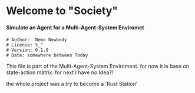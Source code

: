 # Welcome to "Society"
#### Simulate an Agent for a Multi-Agent-System Enviromet 

```markdoen
# Author:  Nemo Newbody
# License: %_^
# Version: 0.1.0
# Date: somewhere between Today
```


This file is part of the Multi-Agent-System Enviroment.
for now it is base on state-action matrix. for next I have no Idea?!

the whole project was a try to become a 'Rust Station'



